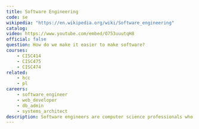 ```yaml
---
title: Software Engineering
code: se
wikipedia: "https://en.wikipedia.org/wiki/Software_engineering"
catalog: 
video: https://www.youtube.com/embed/O753uuutqH8
official: false
question: How do we make it easier to make software?
courses:
    - CISC414
    - CISC475
    - CISC474
related:
    - hcc
    - pl
careers:
    - software_engineer
    - web_developer
    - db_admin
    - systems_architect
description: Software engineers are computer science professionals who use knowledge of engineering principles and programming languages to build software products, develop computer games, and run network control systems. Although in theory most of Computer Science trains you to be a Software Engineer, with a concentration you can focus more deeply on the advanced methods and systems that pervade the process of software development. Advanced techniques in testing, documentation, client communication, development operations, and more make this a deep, rich subject to study.
---
```

